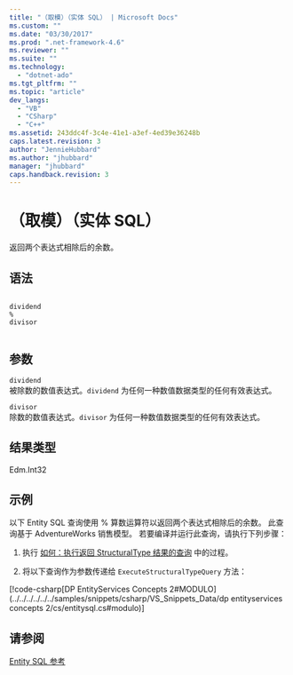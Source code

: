 ```yaml
---
title: "（取模）（实体 SQL） | Microsoft Docs"
ms.custom: ""
ms.date: "03/30/2017"
ms.prod: ".net-framework-4.6"
ms.reviewer: ""
ms.suite: ""
ms.technology: 
  - "dotnet-ado"
ms.tgt_pltfrm: ""
ms.topic: "article"
dev_langs: 
  - "VB"
  - "CSharp"
  - "C++"
ms.assetid: 243ddc4f-3c4e-41e1-a3ef-4ed39e36248b
caps.latest.revision: 3
author: "JennieHubbard"
ms.author: "jhubbard"
manager: "jhubbard"
caps.handback.revision: 3
---
```

# （取模）（实体 SQL）
返回两个表达式相除后的余数。  
  
## 语法  
  
```  
  
dividend  
%  
divisor  
  
```  
  
## 参数  
 `dividend`  
 被除数的数值表达式。`dividend` 为任何一种数值数据类型的任何有效表达式。  
  
 `divisor`  
 除数的数值表达式。`divisor` 为任何一种数值数据类型的任何有效表达式。  
  
## 结果类型  
 Edm.Int32  
  
## 示例  
 以下 Entity SQL 查询使用 % 算数运算符以返回两个表达式相除后的余数。 此查询基于 AdventureWorks 销售模型。 若要编译并运行此查询，请执行下列步骤：  
  
1.  执行 [如何：执行返回 StructuralType 结果的查询](../../../../../../docs/framework/data/adonet/ef/how-to-execute-a-query-that-returns-structuraltype-results.md) 中的过程。  
  
2.  将以下查询作为参数传递给 `ExecuteStructuralTypeQuery` 方法：  
  
 [!code-csharp[DP EntityServices Concepts 2#MODULO](../../../../../../samples/snippets/csharp/VS_Snippets_Data/dp entityservices concepts 2/cs/entitysql.cs#modulo)]  
  
## 请参阅  
 [Entity SQL 参考](../../../../../../docs/framework/data/adonet/ef/language-reference/entity-sql-reference.md)